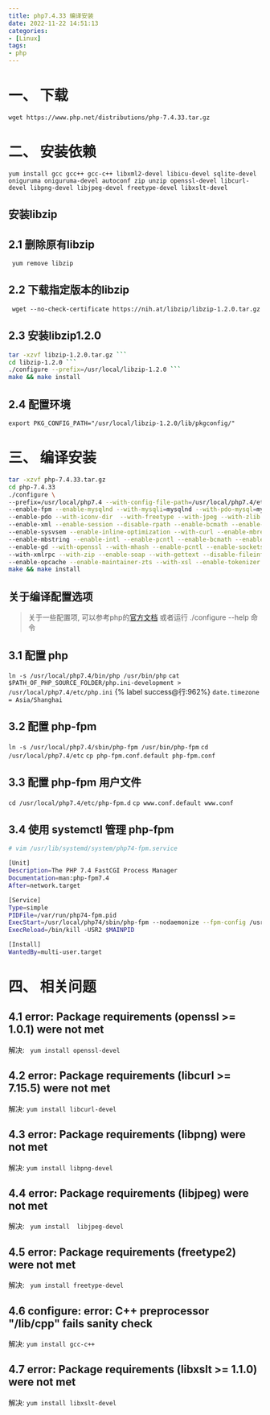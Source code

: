 ```yaml
---
title: php7.4.33 编译安装
date: 2022-11-22 14:51:13
categories: 
- [Linux]
tags: 
- php
---
```


# 一、 下载
```wget https://www.php.net/distributions/php-7.4.33.tar.gz```

# 二、 安装依赖
``` yum install gcc gcc++ gcc-c++ libxml2-devel libicu-devel sqlite-devel oniguruma oniguruma-devel autoconf zip unzip openssl-devel libcurl-devel libpng-devel libjpeg-devel freetype-devel libxslt-devel ```

##   安装libzip

## 2.1 删除原有libzip
``` yum remove libzip```

## 2.2 下载指定版本的libzip
``` wget --no-check-certificate https://nih.at/libzip/libzip-1.2.0.tar.gz```

## 2.3 安装libzip1.2.0
``` bash 
tar -xzvf libzip-1.2.0.tar.gz ```
cd libzip-1.2.0 ```
./configure --prefix=/usr/local/libzip-1.2.0 ```
make && make install 
```

## 2.4 配置环境
``` export PKG_CONFIG_PATH="/usr/local/libzip-1.2.0/lib/pkgconfig/" ```


# 三、 编译安装
``` bash
tar -xzvf php-7.4.33.tar.gz
cd php-7.4.33
./configure \
--prefix=/usr/local/php7.4 --with-config-file-path=/usr/local/php7.4/etc \
--enable-fpm --enable-mysqlnd --with-mysqli=mysqlnd --with-pdo-mysql=mysqlnd \
--enable-pdo --with-iconv-dir  --with-freetype --with-jpeg --with-zlib \
--enable-xml --enable-session --disable-rpath --enable-bcmath --enable-shmop \
--enable-sysvsem --enable-inline-optimization --with-curl --enable-mbregex \
--enable-mbstring --enable-intl --enable-pcntl --enable-bcmath --enable-ftp \
--enable-gd --with-openssl --with-mhash --enable-pcntl --enable-sockets \
--with-xmlrpc --with-zip --enable-soap --with-gettext --disable-fileinfo \
--enable-opcache --enable-maintainer-zts --with-xsl --enable-tokenizer
make && make install 
``` 

## 关于编译配置选项
> 关于一些配置项, 可以参考php的[官方文档](https://www.php.net/manual/zh/configure.about.php)
或者运行 ./configure --help 命令


## 3.1 配置 php
``` ln -s /usr/local/php7.4/bin/php /usr/bin/php ```
``` cat $PATH_OF_PHP_SOURCE_FOLDER/php.ini-development >  /usr/local/php7.4/etc/php.ini ```
{% label success@行:962%}  ```date.timezone = Asia/Shanghai```

## 3.2 配置 php-fpm
``` ln -s /usr/local/php7.4/sbin/php-fpm /usr/bin/php-fpm ```
``` cd /usr/local/php7.4/etc ```
``` cp php-fpm.conf.default php-fpm.conf ```

## 3.3 配置 php-fpm 用户文件

``` cd /usr/local/php7.4/etc/php-fpm.d ```
``` cp www.conf.default www.conf ``` 

## 3.4 使用 systemctl 管理 php-fpm

``` bash
# vim /usr/lib/systemd/system/php74-fpm.service

[Unit]
Description=The PHP 7.4 FastCGI Process Manager
Documentation=man:php-fpm7.4
After=network.target

[Service]
Type=simple
PIDFile=/var/run/php74-fpm.pid
ExecStart=/usr/local/php74/sbin/php-fpm --nodaemonize --fpm-config /usr/local/php74/etc/php-fpm.conf
ExecReload=/bin/kill -USR2 $MAINPID

[Install]
WantedBy=multi-user.target

```
# 四、 相关问题
## 4.1  error: Package requirements (openssl >= 1.0.1) were not met

解决: ``` yum install openssl-devel```

## 4.2 error: Package requirements (libcurl >= 7.15.5) were not met

解决: ``` yum install libcurl-devel ```

## 4.3 error: Package requirements (libpng) were not met

解决: ``` yum install libpng-devel ```

## 4.4 error: Package requirements (libjpeg) were not met

解决: ``` yum install  libjpeg-devel```

## 4.5 error: Package requirements (freetype2) were not met

解决: ``` yum install freetype-devel```

## 4.6 configure: error: C++ preprocessor "/lib/cpp" fails sanity check

解决: ``` yum install gcc-c++ ```

## 4.7 error: Package requirements (libxslt >= 1.1.0) were not met

解决: ``` yum install libxslt-devel ```





